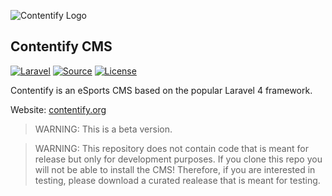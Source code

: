 ![Contentify Logo](http://www.contentify.org/share/img/logo_180.png)

## Contentify CMS

[![Laravel](https://img.shields.io/badge/Laravel-4.2-orange.svg?style=flat-square)](http://laravel.com)
[![Source](http://img.shields.io/badge/source-contenify/modules-blue.svg?style=flat-square)](https://github.com/Contentify/Contentify)
[![License](http://img.shields.io/badge/license-MIT-brightgreen.svg?style=flat-square)](https://tldrlegal.com/license/mit-license)

Contentify is an eSports CMS based on the popular Laravel 4 framework.

Website: [contentify.org](http://contentify.org/)

> WARNING: This is a beta version. 

> WARNING: This repository does not contain code that is meant for release but only for development purposes. If you clone this repo you will not be able to install the CMS! Therefore, if you are interested in testing, please download a curated realease that is meant for testing.